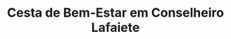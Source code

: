 ---
title: "Cesta de Bem-Estar em Conselheiro Lafaiete"
description: "Presenteie com uma cesta que promove bem-estar em Conselheiro Lafaiete. Itens de cuidados pessoais, produtos relaxantes e muito mais para quem busca momentos de tranquilidade."
layout: "home.html"
permalink: "/cesta-de-bemestar-em-conselheiro-lafaiete/"
---